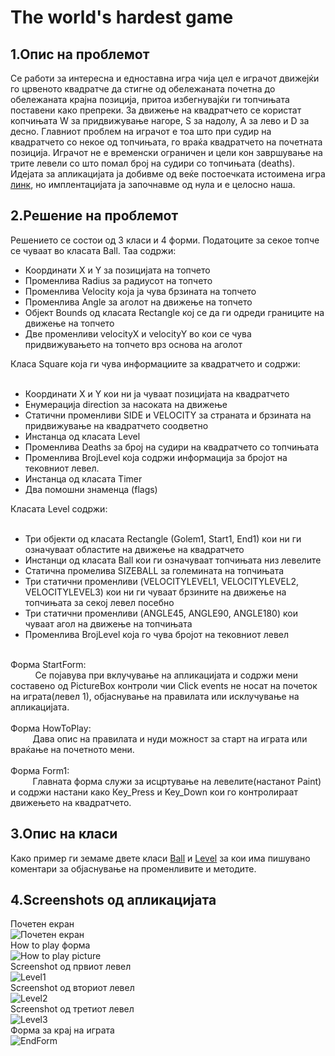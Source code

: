 # The world's hardest game

## 1.Опис на проблемот 
Се работи за интересна и едноставна игра чија цел е играчот движејќи го црвеното квадратче да стигне од обележаната почетна до обележаната крајна позиција, притоа избегнувајќи ги топчињата поставени какo препреки. За движење на квадратчето се користат копчињата W за придвижување нагоре, S за надолу, A за лево и D за десно. Главниот проблем на играчот е тоа што при судир на квадратчето со некое од топчињата, го враќа квадратчето на почетната позиција. Играчот не е временски ограничен и цели кон завршување на трите левели со што помал број на судири со топчињата (deaths). 
Идејата за апликацијата ја добивме од веќе постоечката истоимена игра [линк](http://www.coolmath-games.com/0-worlds-hardest-game), но имплентацијата ја започнавме од нула и е целосно наша.
## 2.Решение на проблемот 
Решението се состои од 3 класи и 4 форми.
Податоците за секое топче се чуваат во класата Ball. Таа содржи: <br/>
- Координати X и Y за позицијата на топчето 
- Променлива Radius за радиусот на топчето 
- Променлива Velocity која ја чува брзината на топчето 
- Променлива Angle за аголот на движење на топчето 
- Објект Bounds од класата Rectangle кој се да ги одреди границите на движење на топчето 
- Две променливи velocityX и velocityY во кои се чува придвижувањето на топчето врз основа на аголот 

Класа Square која ги чува информациите за квадратчето и содржи: <br/> <br/>
-	Координати X и Y кои ни ја чуваат позицијата на квадратчето  <br/>
-	Енумерација direction за насоката на движење <br/>
-	Статични променливи SIDE и VELOCITY за страната и брзината на придвижување на квадратчето соодветно <br/>
-	Инстанца од класата  Level   <br/>
-	Променлива Deaths за број на судири на квадратчето со топчињата <br/>
-	Променлива BrojLevel која содржи информација за бројот на тековниот левел.  <br/>
-	Инстанца од класата Timer  <br/>
-	Два помошни знаменца (flags) <br/>

Класата Level содржи: <br/> <br/>
-	Три објекти од класата Rectangle (Golem1, Start1, End1) кои ни ги означуваат областите на движење на квадратчето  <br/>
-	Инстанци од класата Ball кои ги означуваат топчињата низ левелите <br/>
-	Статична промелива SIZEBALL за големината на топчињата <br/>
-	Три статични променливи (VELOCITYLEVEL1, VELOCITYLEVEL2, VELOCITYLEVEL3) кои ни ги чуваат брзините на движење на топчињата за секој левел посебно <br/>
-	Три статични променливи (ANGLE45, ANGLE90, ANGLE180) кои чуваат агол на движење на топчињата <br/>
-	Променлива BrojLevel која го чува бројот на тековниот левел <br/><br/>

Форма StartForm: <br/>
   &nbsp;&nbsp;&nbsp;&nbsp;&nbsp;&nbsp; &nbsp;&nbsp;&nbsp;Се појавува при вклучување на апликацијата и содржи мени составено од  PictureBox контроли чии Click events не носат на почеток на играта(левел 1), објаснување на правилата или исклучување на апликацијата. <br/><br/>
Форма HowToPlay: <br/> 
 &nbsp;&nbsp;&nbsp;&nbsp;&nbsp;&nbsp;&nbsp;&nbsp;&nbsp;Дава опис на правилата и нуди можност за старт на играта или враќање на почетното мени. <br/><br/>
Форма Form1: <br/> 
&nbsp;&nbsp;&nbsp;&nbsp;&nbsp;&nbsp;&nbsp;&nbsp;&nbsp;Главната форма служи за исцртување на левелите(настанот Paint) и содржи настани како Кеy_Press и Key_Down кои го контролираат движењето на квадратчето.
## 3.Опис на класи 
Како пример ги земаме двете класи [Ball](https://github.com/vtaseski/TheWorldsHardestGame/blob/master/ProektnaZadacaTheHardestGame/ProektnaZadacaTheHardestGame/Ball.cs) и [Level](https://github.com/vtaseski/TheWorldsHardestGame/blob/master/ProektnaZadacaTheHardestGame/ProektnaZadacaTheHardestGame/Level.cs) за кои има пишувано коментари за објаснување на променливите и методите.  <br/>
## 4.Screenshots од апликацијата <br/>
  Почетен екран <br/>
  ![Почетен екран](https://cloud.githubusercontent.com/assets/12299166/7528316/599cf7ec-f526-11e4-83bc-55c82e1f8def.png) <br/>
  How to play форма <br/>
  ![How to play picture](https://cloud.githubusercontent.com/assets/12299166/7528333/8fa209fe-f526-11e4-988c-097c4f34f291.png) <br/> 
  Screenshot од првиот левел <br/>
  ![Level1](https://cloud.githubusercontent.com/assets/12299166/7528340/bad9190a-f526-11e4-95e3-f45b922bcbaf.png) <br/>
  Screenshot од вториот левел <br/>
  ![Level2](https://cloud.githubusercontent.com/assets/12299166/7528356/e08b70b2-f526-11e4-99e8-6eef3558a9d5.png) <br/>
  Screenshot од третиот левел <br/>
	 ![Level3](https://cloud.githubusercontent.com/assets/12299166/7528371/26b65f5c-f527-11e4-97f4-d0d353119f82.png) <br/>
	 Форма за крај на играта <br/>
	 ![EndForm](https://cloud.githubusercontent.com/assets/12299166/7528393/622fcde8-f527-11e4-8f8e-61fceb2dc3e0.png) <br/>
	 
